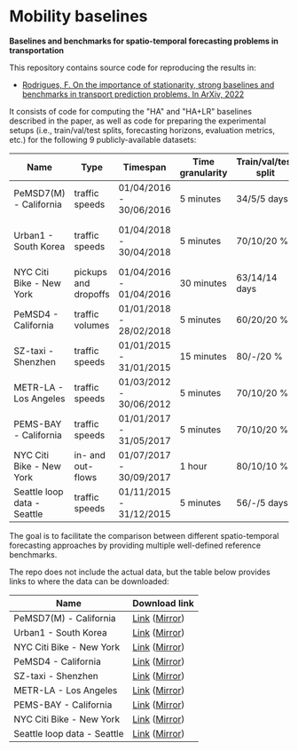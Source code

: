 # Mobility baselines

**Baselines and benchmarks for spatio-temporal forecasting problems in transportation**

This repository contains source code for reproducing the results in:

* [Rodrigues, F. On the importance of stationarity, strong baselines and benchmarks in transport prediction problems. In ArXiv, 2022](https://arxiv.org/abs/)

It consists of code for computing the "HA" and "HA+LR" baselines described in the paper, as well as code for preparing the experimental setups (i.e., train/val/test splits, forecasting horizons, evaluation metrics, etc.) for the following 9 publicly-available datasets:

| Name                        | Type                 | Timespan                | Time granularity | Train/val/test split | Source                                 |
|-----------------------------|----------------------|-------------------------|------------------|----------------------|----------------------------------------|
| PeMSD7(M) - California      | traffic speeds       | 01/04/2016 - 30/06/2016 | 5 minutes        | 34/5/5 days          | Yu et al., 2018     |
| Urban1 - South Korea        | traffic speeds       | 01/04/2018 - 30/04/2018 | 5 minutes        | 70/10/20 \%          | Lee and Rhee, 2022    |
| NYC Citi Bike - New York    | pickups and dropoffs | 01/04/2016 - 01/04/2016 | 30 minutes       | 63/14/14 days        | Ye et al., 2021    |
| PeMSD4 - California         | traffic volumes      | 01/01/2018 - 28/02/2018 | 5 minutes        | 60/20/20 \%          | Choi et al., 2022  |
| SZ-taxi - Shenzhen          | traffic speeds       | 01/01/2015 - 31/01/2015 | 15 minutes       | 80/-/20 \%           | Zhao et al., 2021     |
| METR-LA - Los Angeles       | traffic speeds       | 01/03/2012 - 30/06/2012 | 5 minutes        | 70/10/20 \%          | Li et al., 2018  |
| PEMS-BAY - California       | traffic speeds       | 01/01/2017 - 31/05/2017 | 5 minutes        | 70/10/20 \%          | Li et al., 2018  |
| NYC Citi Bike - New York    | in- and out-flows    | 01/07/2017 - 30/09/2017 | 1 hour           | 80/10/10 \%          | Xia et al., 2021    |
| Seattle loop data - Seattle | traffic speeds       | 01/11/2015 - 31/12/2015 | 5 minutes        | 56/-/5 days          | Yang et al., 2021   |

The goal is to facilitate the comparison between different spatio-temporal forecasting approaches by providing multiple well-defined reference benchmarks. 

The repo does not include the actual data, but the table below provides links to where the data can be downloaded: 

| Name                        | Download link                 |
|-----------------------------|----------------------|
| PeMSD7(M) - California      | [Link](https://github.com/VeritasYin/STGCN_IJCAI-18/tree/master/data_loader) ([Mirror](https://mega.nz/file/IR4SCaAY#L22swMzsea5O-EuD_KQf6kuAu5pNkit_9p07qFXQ80U))      |
| Urban1 - South Korea        | [Link](https://github.com/snu-adsl/DDP-GCN/tree/main/dataset) ([Mirror](https://mega.nz/file/gVAlxCTb#wI_29erVJlstayKcLKdAj9p0gdYTxhcbrCc509w-Qbs))       |
| NYC Citi Bike - New York    | [Link](https://github.com/Essaim/CGCDemandPrediction/tree/main/data) ([Mirror](https://mega.nz/file/ZcZVHAKa#YxfaSlsIKsxjLWtTmbUOEaonCK7HmqKmuiCpnP06D1E)) |
| PeMSD4 - California         | [Link](https://github.com/jeongwhanchoi/STG-NCDE/tree/main/data) ([Mirror](https://mega.nz/file/oExDgC6Z#2NdQ28ogIYXc5wAeVTclG2DQmW91FrgOGhNQ39kmlPE))      |
| SZ-taxi - Shenzhen          | [Link](https://github.com/lehaifeng/T-GCN/tree/master/data) ([Mirror](https://mega.nz/file/RF43ka4R#u2DgbzTQUTj1Ya_ON95vQn6QA9dmpNLrsDwkKLyV8RQ))       |
| METR-LA - Los Angeles       | [Link](https://github.com/liyaguang/DCRNN) ([Mirror](https://mega.nz/file/lUgFmKIL#YnrZoY7xy2XoYZ_cpfe-F-1WMXUIOS0d8-nCq4KuBfY))      |
| PEMS-BAY - California       | [Link](https://github.com/liyaguang/DCRNN) ([Mirror](https://mega.nz/file/dN5VQaob#m9E9WQbgtwYFIWveEmFQPI8I9Z_spBJkZW7LT2GGuGE))      |
| NYC Citi Bike - New York    | [Link](https://github.com/FIBLAB/3D-DGCN/tree/master/flow) ([Mirror](https://mega.nz/file/dMo1mSQA#op2C4Rjp7x5UifsEEj8_1LmlSV-6iSK8Qhv7SpLPqm0))    |
| Seattle loop data - Seattle | [Link](https://github.com/Vadermit/TransPAI/tree/master/datasets/Seattle_loop-data-set) ([Mirror](https://mega.nz/file/0NZHgILC#Y5f7XBrQkAgTguZaLNWNGjBN5Z_uMSZjPfz8TFapObw))       |


